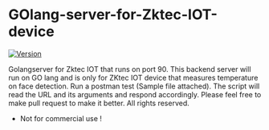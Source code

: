 # GOlang-server-for-Zktec-IOT-device
<p align="left">
<a href="#"><img title="Version" src="https://img.shields.io/badge/Version-1.0-green.svg?style=flat-square"></a>
</p>
    
Golangserver for Zktec IOT that runs on port 90.
This backend server will run on GO lang and is only for ZKtec IOT device that measures temperature on face detection.
Run a postman test (Sample file attached). The script will read the URL and its arguments and respond accordingly.
Please feel free to make pull request to make it better.
All rights reserved.
* Not for commercial use !
